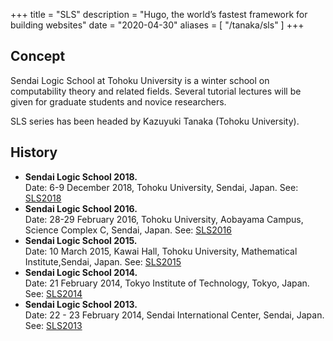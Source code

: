 +++
title = "SLS"
description = "Hugo, the world’s fastest framework for building websites"
date = "2020-04-30"
aliases = [ "/tanaka/sls" ]
+++

## Concept

Sendai Logic School at Tohoku University is a winter school on computability theory and related fields. Several tutorial lectures will be given for graduate students and novice researchers.

SLS series has been headed by Kazuyuki Tanaka (Tohoku University).

## History

- **Sendai Logic School 2018.** \
Date: 6-9 December 2018, Tohoku University, Sendai, Japan. See: [SLS2018](http://www.sendailogic.com/SLS2018/)
- **Sendai Logic School 2016.** \
Date: 28-29 February 2016, Tohoku University, Aobayama Campus, Science Complex C, Sendai, Japan. See: [SLS2016](http://www.sendailogic.com/SLS2016/)
- **Sendai Logic School 2015.** \
Date: 10 March 2015, Kawai Hall, Tohoku University, Mathematical Institute,Sendai, Japan. See: [SLS2015](http://www.sendailogic.com/SLS2015/)
- **Sendai Logic School 2014.** \
Date: 21 February 2014, Tokyo Institute of Technology, Tokyo, Japan. See: [SLS2014](http://www.sendailogic.com/SLS2014/)
- **Sendai Logic School 2013.** \
Date: 22 - 23 February 2014, Sendai International Center, Sendai, Japan. See: [SLS2013](http://www.sendailogic.com/SLS2013/)